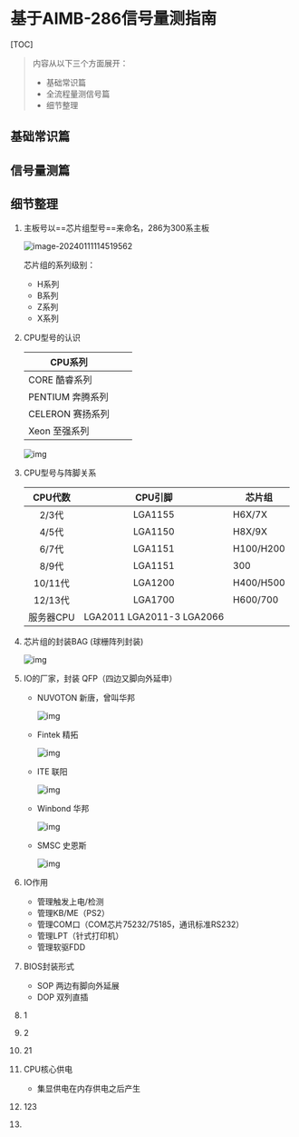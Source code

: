 # 基于AIMB-286信号量测指南

[TOC]



> 内容从以下三个方面展开：
>
> - 基础常识篇
> - 全流程量测信号篇
> - 细节整理





## 基础常识篇



## 信号量测篇



## 细节整理

1. 主板号以==芯片组型号==来命名，286为300系主板

    ![image-20240111114519562](https://typora-notes-codervv.oss-cn-shanghai.aliyuncs.com/img_for_typora/202401111145453.png)

    芯片组的系列级别：

    - H系列
    - B系列
    - Z系列
    - X系列

    

2. CPU型号的认识

    | CPU系列                 |      |      |
    | ----------------------- | ---- | ---- |
    | CORE          酷睿系列  |      |      |
    | PENTIUM   奔腾系列      |      |      |
    | CELERON   赛扬系列      |      |      |
    | Xeon           至强系列 |      |      |

    ![img](https://typora-notes-codervv.oss-cn-shanghai.aliyuncs.com/img_for_typora/202401111149073.jpg)

3. CPU型号与阵脚关系

    |  CPU代数  |           CPU引脚           | 芯片组    |
    | :-------: | :-------------------------: | --------- |
    |   2/3代   |           LGA1155           | H6X/7X    |
    |   4/5代   |           LGA1150           | H8X/9X    |
    |   6/7代   |           LGA1151           | H100/H200 |
    |   8/9代   |           LGA1151           | 300       |
    |  10/11代  |           LGA1200           | H400/H500 |
    |  12/13代  |           LGA1700           | H600/700  |
    | 服务器CPU | LGA2011  LGA2011-3  LGA2066 |           |

    

4. 芯片组的封装BAG (球栅阵列封装)

    ![img](https://typora-notes-codervv.oss-cn-shanghai.aliyuncs.com/img_for_typora/202401111350085.jpg)

5.  IO的厂家，封装 QFP（四边又脚向外延申）

    - NUVOTON 新唐，曾叫华邦

        ![img](https://typora-notes-codervv.oss-cn-shanghai.aliyuncs.com/img_for_typora/202401111359152.png)

    - Fintek 精拓

        ![img](https://typora-notes-codervv.oss-cn-shanghai.aliyuncs.com/img_for_typora/202401111400595.jpg)

    - ITE 联阳

        ![img](https://typora-notes-codervv.oss-cn-shanghai.aliyuncs.com/img_for_typora/202401111400433.png)

    - Winbond 华邦

        ![img](https://typora-notes-codervv.oss-cn-shanghai.aliyuncs.com/img_for_typora/202401111401949.jpg)

    - SMSC 史恩斯

        ![img](https://typora-notes-codervv.oss-cn-shanghai.aliyuncs.com/img_for_typora/202401111401082.jpg)

        

6.  IO作用

    - 管理触发上电/检测
    - 管理KB/ME（PS2）
    - 管理COM口（COM芯片75232/75185，通讯标准RS232）
    - 管理LPT（针式打印机）
    - 管理软驱FDD

7. BIOS封装形式

    - SOP 两边有脚向外延展
    - DOP 双列直插

8. 1

9. 2

10. 21

11. CPU核心供电

    - 集显供电在内存供电之后产生

12. 123

13. 